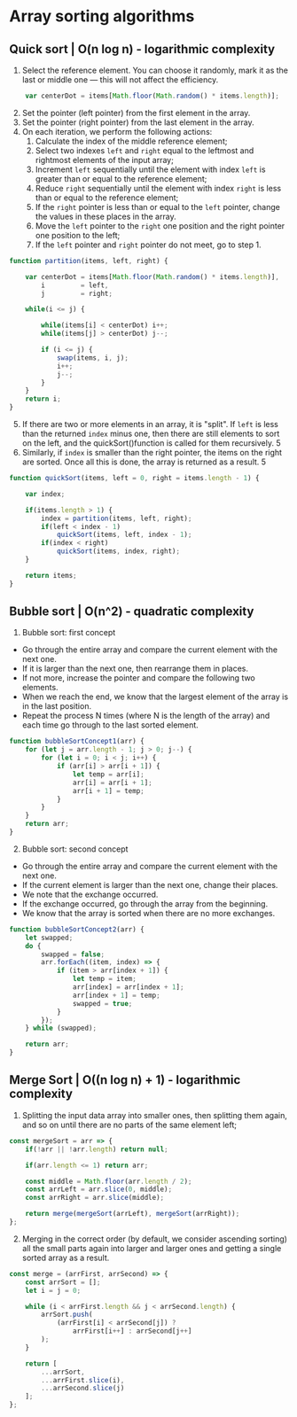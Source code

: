 # Array sorting algorithms

## Quick sort | O(n log n) - logarithmic complexity
1. Select the reference element. You can choose it randomly, mark it as the last or middle one — this will not affect the efficiency.
```JavaScript
    var centerDot = items[Math.floor(Math.random() * items.length)];
```
2. Set the pointer (left pointer) from the first element in the array.
3. Set the pointer (right pointer) from the last element in the array.
4. On each iteration, we perform the following actions: 
    1. Calculate the index of the middle reference element; 
    2. Select two indexes `left` and `right` equal to the leftmost and rightmost elements of the input array;
    3. Increment `left` sequentially until the element with index `left` is greater than or equal to the reference element;
    4. Reduce `right` sequentially until the element with index `right` is less than or equal to the reference element;
    5. If the `right` pointer is less than or equal to the `left` pointer, change the values in these places in the array.
    6. Move the `left` pointer to the `right` one position and the right pointer one position to the left;
    7. If the `left` pointer and `right` pointer do not meet, go to step 1.
```JavaScript
function partition(items, left, right) {

    var centerDot = items[Math.floor(Math.random() * items.length)],
        i         = left,
        j         = right;

    while(i <= j) {

        while(items[i] < centerDot) i++;
        while(items[j] > centerDot) j--;

        if (i <= j) {
            swap(items, i, j);
            i++;
            j--;
        }
    }
    return i;
}
```
5. If there are two or more elements in an array, it is "split". If `left` is less than the returned `index` minus one, then there are still elements to sort on the left, and the quickSort()function is called for them recursively. 5
6. Similarly, if `index` is smaller than the right pointer, the items on the right are sorted. Once all this is done, the array is returned as a result. 5
```JavaScript
function quickSort(items, left = 0, right = items.length - 1) {

    var index;

    if(items.length > 1) {
        index = partition(items, left, right);
        if(left < index - 1)
            quickSort(items, left, index - 1);
        if(index < right) 
            quickSort(items, index, right);
    }

    return items;
}
```

## Bubble sort | O(n^2) - quadratic complexity
1. Bubble sort: first concept
* Go through the entire array and compare the current element with the next one.
* If it is larger than the next one, then rearrange them in places.
* If not more, increase the pointer and compare the following two elements.
* When we reach the end, we know that the largest element of the array is in the last position.
* Repeat the process N times (where N is the length of the array) and each time go through to the last sorted element.
```JavaScript
function bubbleSortConcept1(arr) {
    for (let j = arr.length - 1; j > 0; j--) {
        for (let i = 0; i < j; i++) {
            if (arr[i] > arr[i + 1]) {
                let temp = arr[i];
                arr[i] = arr[i + 1];
                arr[i + 1] = temp;
            }
        }
    }
    return arr;
}
```

2. Bubble sort: second concept
* Go through the entire array and compare the current element with the next one.
* If the current element is larger than the next one, change their places.
* We note that the exchange occurred.
* If the exchange occurred, go through the array from the beginning.
* We know that the array is sorted when there are no more exchanges.
```JavaScript
function bubbleSortConcept2(arr) {
    let swapped;
    do {
        swapped = false;
        arr.forEach((item, index) => {
            if (item > arr[index + 1]) {
                let temp = item;
                arr[index] = arr[index + 1];
                arr[index + 1] = temp;
                swapped = true;
            }
        });
    } while (swapped);

    return arr;
}
```


## Merge Sort | O((n log n) + 1) - logarithmic complexity
1. Splitting the input data array into smaller ones, then splitting them again, and so on until there are no parts of the same element left;
```JavaScript
const mergeSort = arr => {
    if(!arr || !arr.length) return null;

    if(arr.length <= 1) return arr;

    const middle = Math.floor(arr.length / 2);
    const arrLeft = arr.slice(0, middle);
    const arrRight = arr.slice(middle);

    return merge(mergeSort(arrLeft), mergeSort(arrRight));
};
```
2. Merging in the correct order (by default, we consider ascending sorting) all the small parts again into larger and larger ones and getting a single sorted array as a result.
```JavaScript
const merge = (arrFirst, arrSecond) => {
    const arrSort = [];
    let i = j = 0;

    while (i < arrFirst.length && j < arrSecond.length) {
        arrSort.push(
            (arrFirst[i] < arrSecond[j]) ?
                arrFirst[i++] : arrSecond[j++]
        );
    }

    return [
        ...arrSort,
        ...arrFirst.slice(i),
        ...arrSecond.slice(j)
    ];
};
```
